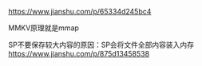 https://www.jianshu.com/p/65334d245bc4

MMKV原理就是mmap


SP不要保存较大内容的原因：SP会将文件全部内容装入内存
https://www.jianshu.com/p/875d13458538